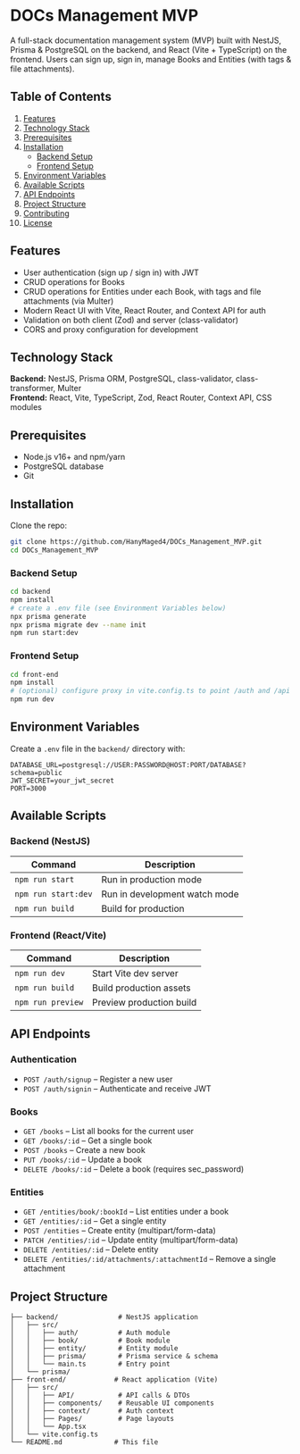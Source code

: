 # DOCs Management MVP

A full-stack documentation management system (MVP) built with NestJS, Prisma & PostgreSQL on the backend, and React (Vite + TypeScript) on the frontend. Users can sign up, sign in, manage Books and Entities (with tags & file attachments).

## Table of Contents
1. [Features](#features)
2. [Technology Stack](#technology-stack)
3. [Prerequisites](#prerequisites)
4. [Installation](#installation)
   - [Backend Setup](#backend-setup)
   - [Frontend Setup](#frontend-setup)
5. [Environment Variables](#environment-variables)
6. [Available Scripts](#available-scripts)
7. [API Endpoints](#api-endpoints)
8. [Project Structure](#project-structure)
9. [Contributing](#contributing)
10. [License](#license)

## Features
- User authentication (sign up / sign in) with JWT
- CRUD operations for Books
- CRUD operations for Entities under each Book, with tags and file attachments (via Multer)
- Modern React UI with Vite, React Router, and Context API for auth
- Validation on both client (Zod) and server (class-validator)
- CORS and proxy configuration for development

## Technology Stack
**Backend:** NestJS, Prisma ORM, PostgreSQL, class-validator, class-transformer, Multer  
**Frontend:** React, Vite, TypeScript, Zod, React Router, Context API, CSS modules

## Prerequisites
- Node.js v16+ and npm/yarn
- PostgreSQL database
- Git

## Installation
Clone the repo:
```bash
git clone https://github.com/HanyMaged4/DOCs_Management_MVP.git
cd DOCs_Management_MVP
```

### Backend Setup
```bash
cd backend
npm install
# create a .env file (see Environment Variables below)
npx prisma generate
npx prisma migrate dev --name init
npm run start:dev
```

### Frontend Setup
```bash
cd front-end
npm install
# (optional) configure proxy in vite.config.ts to point /auth and /api to backend
npm run dev
```

## Environment Variables
Create a `.env` file in the `backend/` directory with:
```
DATABASE_URL=postgresql://USER:PASSWORD@HOST:PORT/DATABASE?schema=public
JWT_SECRET=your_jwt_secret
PORT=3000
```

## Available Scripts
### Backend (NestJS)
| Command             | Description                       |
|---------------------|-----------------------------------|
| `npm run start`     | Run in production mode            |
| `npm run start:dev` | Run in development watch mode     |
| `npm run build`     | Build for production              |

### Frontend (React/Vite)
| Command            | Description                  |
|--------------------|------------------------------|
| `npm run dev`      | Start Vite dev server        |
| `npm run build`    | Build production assets      |
| `npm run preview`  | Preview production build     |

## API Endpoints
### Authentication
- `POST /auth/signup` – Register a new user
- `POST /auth/signin` – Authenticate and receive JWT

### Books
- `GET /books` – List all books for the current user
- `GET /books/:id` – Get a single book
- `POST /books` – Create a new book
- `PUT /books/:id` – Update a book
- `DELETE /books/:id` – Delete a book (requires sec_password)

### Entities
- `GET /entities/book/:bookId` – List entities under a book
- `GET /entities/:id` – Get a single entity
- `POST /entities` – Create entity (multipart/form-data)
- `PATCH /entities/:id` – Update entity (multipart/form-data)
- `DELETE /entities/:id` – Delete entity
- `DELETE /entities/:id/attachments/:attachmentId` – Remove a single attachment

## Project Structure
```
├── backend/               # NestJS application
│   ├── src/
│   │   ├── auth/          # Auth module
│   │   ├── book/          # Book module
│   │   ├── entity/        # Entity module
│   │   ├── prisma/        # Prisma service & schema
│   │   └── main.ts        # Entry point
│   └── prisma/
├── front-end/            # React application (Vite)
│   ├── src/
│   │   ├── API/           # API calls & DTOs
│   │   ├── components/    # Reusable UI components
│   │   ├── context/       # Auth context
│   │   ├── Pages/         # Page layouts
│   │   └── App.tsx
│   └── vite.config.ts
└── README.md             # This file
```